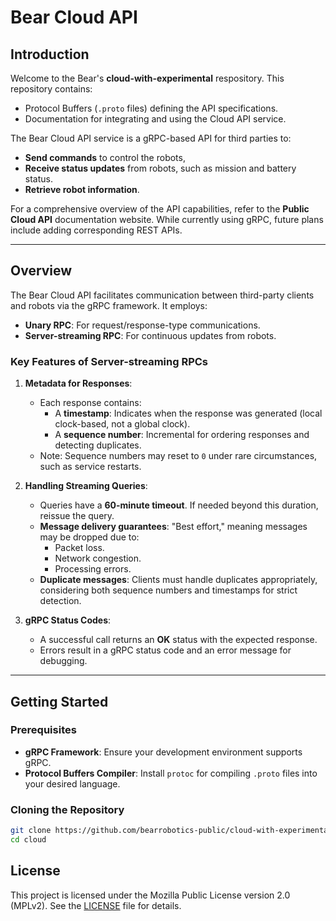 # Bear Cloud API

## Introduction
Welcome to the Bear's **cloud-with-experimental** respository. This repository contains:
- Protocol Buffers (`.proto` files) defining the API specifications.
- Documentation for integrating and using the Cloud API service. 

The Bear Cloud API service is a gRPC-based API for third parties to:
- **Send commands** to control the robots,
- **Receive status updates** from robots, such as mission and battery status. 
- **Retrieve robot information**.

For a comprehensive overview of the API capabilities, refer to the **Public Cloud API** documentation website. While currently using gRPC, future plans include adding corresponding REST APIs.

---

## Overview
The Bear Cloud API facilitates communication between third-party clients and robots via the gRPC framework. It employs:
- **Unary RPC**: For request/response-type communications.
- **Server-streaming RPC**: For continuous updates from robots.

### Key Features of Server-streaming RPCs
1. **Metadata for Responses**:
   - Each response contains:
     - A **timestamp**: Indicates when the response was generated (local clock-based, not a global clock).
     - A **sequence number**: Incremental for ordering responses and detecting duplicates.
   - Note: Sequence numbers may reset to `0` under rare circumstances, such as service restarts.

2. **Handling Streaming Queries**:
   - Queries have a **60-minute timeout**. If needed beyond this duration, reissue the query.
   - **Message delivery guarantees**: "Best effort," meaning messages may be dropped due to:
     - Packet loss.
     - Network congestion.
     - Processing errors.
   - **Duplicate messages**: Clients must handle duplicates appropriately, considering both sequence numbers and timestamps for strict detection.

3. **gRPC Status Codes**:
   - A successful call returns an **OK** status with the expected response.
   - Errors result in a gRPC status code and an error message for debugging.

---

## Getting Started
### Prerequisites
- **gRPC Framework**: Ensure your development environment supports gRPC.
- **Protocol Buffers Compiler**: Install `protoc` for compiling `.proto` files into your desired language.

### Cloning the Repository
```bash
git clone https://github.com/bearrobotics-public/cloud-with-experimental.git
cd cloud
```

## License

This project is licensed under the Mozilla Public License version 2.0 (MPLv2). See the [LICENSE](./LICENSE) file for details.
